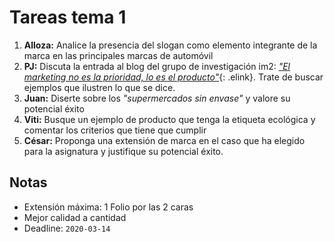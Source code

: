 # Tareas tema 1

1. **Alloza:** Analice la presencia del slogan como elemento integrante de la marca en las principales marcas de automóvil
2. **PJ:** Discuta la entrada al blog del grupo de investigación im2: [*"El marketing no es la prioridad, lo es el producto"*](http://im2.uva.es/2019/11/24/el-marketing-no-es-la-prioridad-lo-es-el-producto/){: .elink}. Trate de buscar ejemplos que ilustren lo que se dice.
3. **Juan:** Diserte sobre los *"supermercados sin envase"* y valore su potencial éxito
4. **Viti:** Busque un ejemplo de producto que tenga la etiqueta ecológica y comentar los criterios que tiene que cumplir
5. **César:** Proponga una extensión de marca en el caso que ha elegido para la asignatura y justifique su potencial éxito.

## Notas

- Extensión máxima: 1 Folio por las 2 caras
- Mejor calidad a cantidad
- Deadline: `2020-03-14`
